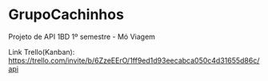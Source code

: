 # GrupoCachinhos
Projeto de API 1BD 1º semestre - Mó Viagem

Link Trello(Kanban): https://trello.com/invite/b/6ZzeEErO/1ff9ed1d93eecabca050c4d31655d86c/api
